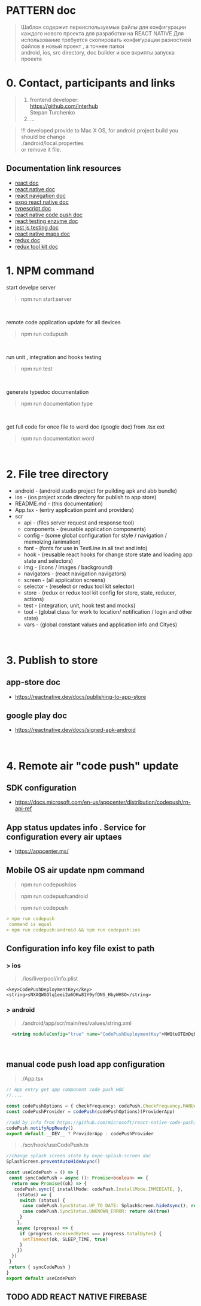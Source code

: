 # PATTERN doc

> Шаблон содержит переиспользуемые файлы для конфигурации каждого нового проекта для разработки на REACT NATIVE
> Для использование требуется скопировать конфигурации разностией файлов в новый проект , а точнее папки <br>
android, ios, src directory, doc builder и все вкрипты запуска проекта

# 0. Contact, participants and links

> 1. frontend developer: <br>
> <https://github.com/interhub> <br>
> Stepan Turchenko
> 2. ...

> !!! developed provide to Mac X OS, for android project build you should be change <br>
> ./android/local.properties
> <br>
> or remove it file.

## Documentation link resources

- <a>[react doc](https://reactjs.org/docs/getting-started.html)</a>
- <a>[react native doc](https://reactnative.dev/docs/getting-started)</a>
- <a>[react navigation doc](https://reactnavigation.org/docs/getting-started/)</a>
- <a>[expo react native doc](https://docs.expo.io/)</a>
- <a>[typescript doc](https://www.typescriptlang.org/docs/)</a>
- <a>[react native code push doc](https://github.com/microsoft/react-native-code-push/tree/master/docs)</a>
- <a>[react testing enzyme doc](https://enzymejs.github.io/enzyme/)</a>
- <a>[jest js testing doc](https://jestjs.io/docs/en/getting-started.html)</a>
- <a>[react native maps doc](https://github.com/react-native-maps/react-native-maps)</a>
- <a>[redux doc](https://redux.js.org/introduction/getting-started)</a>
- <a>[redux tool kit doc](https://redux-toolkit.js.org/introduction/quick-start)</a>

# 1. NPM **command**

start develpe server
> npm run start:server  

<br>

remote code application update for all devices

> npm run codupush

<br>

run unit , integration and hooks testing

> npm run test

<br>

generate typedoc documentation

> npm run documentation:type

<br>

get full code for once file to word doc (google doc) from .tsx ext

> npm run documentation:word

<br>

# 2. File **tree** directory

* android - (android studio project for puilding apk and abb bundle)
* ios - (ios project xcode directory for publish to app store)
* README.md - (this documentation)
* App.tsx - (entry application point and providers)
* scr
  * api - (files server request and response tool)
  * components - (reusable application components)
  * config - (some global configuration for style / navigation / memoizing /animation)
  * font - (fonts for use in TextLine in all text and info)
  * hook - (reusable react hooks for change store state and loading app state and selectors)
  * img - (icons / images / background)
  * navigators - (react navigation navigators)
  * screen - (all application screens)
  * selector - (reselect or redux tool kit selector)
  * store - (redux or redux tool kit config for store, state, reducer, actions)
  * test - (integration, unit, hook test and mocks)
  * tool - (global class for work to location/ notification / login and other state)
  * vars - (global constant values and application info and Cityes)

<br>

# 3. Publish to **store**

## app-store doc

- <https://reactnative.dev/docs/publishing-to-app-store>
  
## google play doc

- <https://reactnative.dev/docs/signed-apk-android>

<br>

# 4. Remote air "code push" update

## SDK configuration

- <https://docs.microsoft.com/en-us/appcenter/distribution/codepush/rn-api-ref>

## App status updates info . Service for configuration every air uptaes

- <https://appcenter.ms/>

## Mobile OS **air** update npm command

> npm run codepush:ios

> npm run codepush:android

> npm run codepush

```md
> npm run codepush
 command is equal
> npm run codepush:android && npm run codepush:ios
```

## Configuration info key file exist to path

### > ios

> ./ios/liverpool/info.plist  

```plist
<key>CodePushDeploymentKey</key>
<string>sNXAQWGOlq1eei2a6OKw81Y9yfDNS_HbyWHSO</string>
```

### > android

> ./android/app/scr/main/res/values/string.xml

```xml
  <string moduleConfig="true" name="CodePushDeploymentKey">NWQtuOTEmDqbXRVdiv5M_ay76U4xLXkIze47v</string>
```

<br>

## manual code push load app configuration

 > ./App.tsx

```ts
// App entry get app component code push HOC
//.... 

const codePushOptions = { checkFrequency: codePush.CheckFrequency.MANUAL, installMode: codePush.InstallMode.IMMEDIATE }
const codePushProvider = codePush(codePushOptions)(ProviderApp)

//add by info from https://github.com/microsoft/react-native-code-push/issues/647
codePush.notifyAppReady()
export default __DEV__ ? ProviderApp : codePushProvider
```

 > ./scr/hook/useCodePush.ts

```ts
//change splash screen state by expo-splash-screen doc
SplashScreen.preventAutoHideAsync()

const useCodePush = () => {
 const syncCodePush = async (): Promise<boolean> => {
  return new Promise((ok) => {
   codePush.sync({ installMode: codePush.InstallMode.IMMEDIATE, },
    (status) => {
     switch (status) {
      case codePush.SyncStatus.UP_TO_DATE: SplashScreen.hideAsync(); return ok(true)
      case codePush.SyncStatus.UNKNOWN_ERROR: return ok(true)
     }
    },
    async (progress) => {
     if (progress.receivedBytes === progress.totalBytes) {
      setTimeout(ok, SLEEP_TIME, true)
     }
    })
  })
 }
 return { syncCodePush }
}
export default useCodePush
```

## TODO ADD REACT NATIVE FIREBASE
